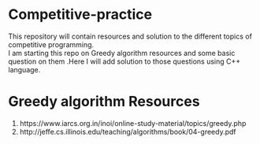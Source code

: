 # Competitive-practice
<p>
This repository will contain resources and solution to the different topics of competitive programming.
<br>I am starting this repo on Greedy algorithm resources and some basic question on them .Here I will add solution to those questions using C++ language.</p>
<h1> Greedy algorithm Resources </h1>
<ol> 
<li>https://www.iarcs.org.in/inoi/online-study-material/topics/greedy.php</li>
<li>http://jeffe.cs.illinois.edu/teaching/algorithms/book/04-greedy.pdf</li>

</ol>

